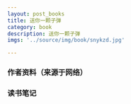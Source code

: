 ```yaml
---
layout: post_books
title: 送你一颗子弹
category: book
description: 送你一颗子弹
imgs: '../source/img/book/snykzd.jpg'

---
```

### 作者资料（来源于网络）


### 读书笔记
 